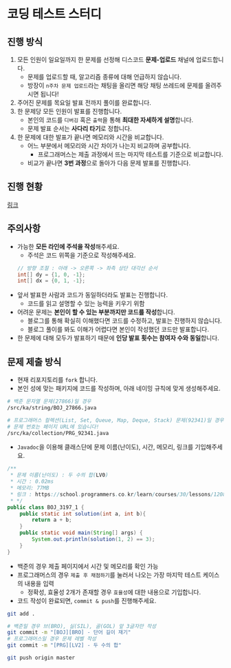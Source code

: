 # 코딩 테스트 스터디

## 진행 방식

1. 모든 인원이 일요일까지 한 문제를 선정해 디스코드 **문제-업로드** 채널에 업로드합니다.
    - 문제를 업로드할 때, 알고리즘 종류에 대해 언급하지 않습니다.
    - 방장이 `n주차 문제 업로드`라는 채팅을 올리면 해당 채팅 쓰레드에 문제를 올려주시면 됩니다!
2. 주어진 문제를 목요일 발표 전까지 풀이를 완료합니다.
3. 한 문제당 모든 인원이 발표를 진행합니다.
    - 본인의 코드를 `디버깅` 혹은 `출력`을 통해 **최대한 자세하게 설명**합니다.
    - 문제 발표 순서는 **사다리 타기**로 정합니다.
4. 한 문제에 대한 발표가 끝나면 메모리와 시간을 비교합니다.
    - 어느 부분에서 메모리와 시간 차이가 나는지 비교하며 공부합니다.
        - 프로그래머스는 제출 과정에서 뜨는 마지막 테스트를 기준으로 비교합니다.
    - 비교가 끝나면 **3번 과정**으로 돌아가 다음 문제 발표를 진행합니다.

## 진행 현황

[링크](https://github.com/Jwhyee/CodingTestStudy/blob/master/PROGRESS.md)

## 주의사항

- 가능한 **모든 라인에 주석을 작성**해주세요.
    - 주석은 코드 위쪽을 기준으로 작성해주세요.
    ```java
    // 방향 조절 : 아래 -> 오른쪽 -> 좌측 상단 대각선 순서
    int[] dy = {1, 0, -1};
    int[] dx = {0, 1, -1};
    ```
- 앞서 발표한 사람과 코드가 동일하더라도 발표는 진행합니다.
    - 코드를 읽고 설명할 수 있는 능력을 키우기 위함
- 어려운 문제는 **본인이 할 수 있는 부분까지만 코드를 작성**합니다.
    - 블로그를 통해 확실히 이해했다면 코드를 수정하고, 발표는 진행하지 않습니다.
    - 블로그 풀이를 봐도 이해가 어렵다면 본인이 작성했던 코드만 발표합니다.
- 한 문제에 대해 모두가 발표하기 때문에 **인당 발표 횟수는 참여자 수와 동일**합니다.

## 문제 제출 방식

- 현재 리포지토리를 `fork` 합니다.
- 본인 성에 맞는 패키지에 코드를 작성하며, 아래 네이밍 규칙에 맞게 생성해주세요.

```bash
# 백준 문자열 문제(27866)일 경우
/src/ka/string/BOJ_27866.java

# 프로그래머스 컬렉션(List, Set, Queue, Map, Deque, Stack) 문제(92341)일 경우
# 문제 번호는 페이지 URL에 있습니다!
/src/ka/collection/PRG_92341.java
```

- `Javadoc`을 이용해 클래스단에 문제 이름(난이도), 시간, 메모리, 링크를 기입해주세요.

```java
/**
 * 문제 이름(난이도) : 두 수의 합(LV0)
 * 시간 : 0.02ms
 * 메모리: 77MB
 * 링크 : https://school.programmers.co.kr/learn/courses/30/lessons/120802
 * */
public class BOJ_3197_1 {
    public static int solution(int a, int b){
        return a + b;
    }
    public static void main(String[] args) {
        System.out.println(solution(1, 2) == 3);
    }
}
```

- 백준의 경우 제출 페이지에서 시간 및 메모리를 확인 가능
- 프로그래머스의 경우 `제출 후 채점하기`를 눌러서 나오는 가장 마지막 테스트 케이스의 내용을 입력
    - 정확성, 효율성 2개가 존재할 경우 `효율성`에 대한 내용으로 기입합니다.
- 코드 작성이 완료되면, `commit & push`를 진행해주세요.

```bash
git add .

# 백준일 경우 브(BRO), 실(SIL), 골(GOL) 앞 3글자만 작성
git commit -m "[BOJ][BRO] - 단어 길이 재기"
# 프로그래머스일 경우 문제 레벨 작성
git commit -m "[PRG][LV2] - 두 수의 합"

git push origin master
```